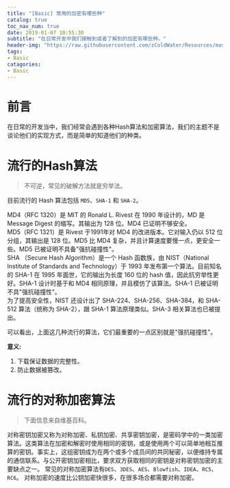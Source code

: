 ```yaml
---
title: "[Basic] 常用的加密有哪些种"
catalog: true
toc_nav_num: true
date: 2019-01-07 10:55:30
subtitle: "在日常开发中我们接触到或者了解到的加密有哪些种。"
header-img: "https://raw.githubusercontent.com/zColdWater/Resources/master/Images/achievement-min.png"
tags:
- Basic
catagories:
- Basic
---
```


前言
=======
在日常的开发当中，我们经常会遇到各种Hash算法和加密算法，我们的主题不是谈论他们的实现方式，而是简单的知道他们的种类。


流行的Hash算法
=======

> 不可逆，常见的破解方法就是穷举法。

目前流行的 Hash 算法包括 `MD5`、`SHA-1` 和 `SHA-2`。

MD4（RFC 1320）是 MIT 的 Ronald L. Rivest 在 1990 年设计的，MD 是 Message Digest 的缩写。其输出为 128 位。MD4 已证明不够安全。  
MD5（RFC 1321）是 Rivest 于1991年对 MD4 的改进版本。它对输入仍以 512 位分组，其输出是 128 位。MD5 比 MD4 复杂，并且计算速度要慢一点，更安全一些。MD5 已被证明不具备"强抗碰撞性"。  
SHA （Secure Hash Algorithm）是一个 Hash 函数族，由 NIST（National Institute of Standards and Technology）于 1993 年发布第一个算法。目前知名的 SHA-1 在 1995 年面世，它的输出为长度 160 位的 hash 值，因此抗穷举性更好。SHA-1 设计时基于和 MD4 相同原理，并且模仿了该算法。SHA-1 已被证明不具"强抗碰撞性"。  
为了提高安全性，NIST 还设计出了 SHA-224、SHA-256、SHA-384，和 SHA-512 算法（统称为 SHA-2），跟 SHA-1 算法原理类似。SHA-3 相关算法也已被提出。  

可以看出，上面这几种流行的算法，它们最重要的一点区别就是"强抗碰撞性"。  

**意义:**  
1. 下载保证数据的完整性。  
2. 防止数据被篡改。


流行的对称加密算法
=======

> 下面信息来自维基百科。

对称密钥加密又称为对称加密、私钥加密、共享密钥加密，是密码学中的一类加密算法。这类算法在加密和解密时使用相同的密钥，或是使用两个可以简单地相互推算的密钥。事实上，这组密钥成为在两个或多个成员间的共同秘密，以便维持专属的通信联系。与公开密钥加密相比，要求双方获取相同的密钥是对称密钥加密的主要缺点之一。
常见的对称加密算法有`DES`、`3DES`、`AES`、`Blowfish`、`IDEA`、`RC5`、`RC6`。
对称加密的速度比公钥加密快很多，在很多场合都需要对称加密。




